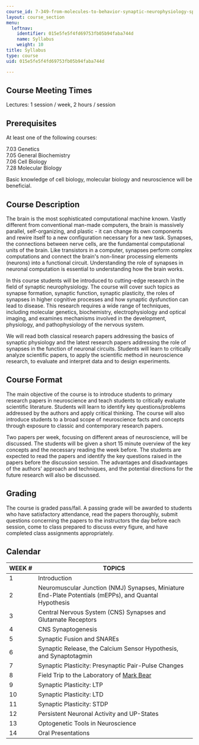 ```yaml
---
course_id: 7-349-from-molecules-to-behavior-synaptic-neurophysiology-spring-2010
layout: course_section
menu:
  leftnav:
    identifier: 015e5fe5f4fd69753fb05b94faba744d
    name: Syllabus
    weight: 10
title: Syllabus
type: course
uid: 015e5fe5f4fd69753fb05b94faba744d

---
```


Course Meeting Times
--------------------

Lectures: 1 session / week, 2 hours / session

Prerequisites
-------------

At least one of the following courses:

7.03 Genetics  
7.05 General Biochemistry  
7.06 Cell Biology  
7.28 Molecular Biology

Basic knowledge of cell biology, molecular biology and neuroscience will be beneficial.

Course Description
------------------

The brain is the most sophisticated computational machine known. Vastly different from conventional man-made computers, the brain is massively parallel, self-organizing, and plastic - it can change its own components and rewire itself to a new configuration necessary for a new task. Synapses, the connections between nerve cells, are the fundamental computational units of the brain. Like transistors in a computer, synapses perform complex computations and connect the brain's non-linear processing elements (neurons) into a functional circuit. Understanding the role of synapses in neuronal computation is essential to understanding how the brain works.

In this course students will be introduced to cutting-edge research in the field of synaptic neurophysiology. The course will cover such topics as synapse formation, synaptic function, synaptic plasticity, the roles of synapses in higher cognitive processes and how synaptic dysfunction can lead to disease. This research requires a wide range of techniques, including molecular genetics, biochemistry, electrophysiology and optical imaging, and examines mechanisms involved in the development, physiology, and pathophysiology of the nervous system.

We will read both classical research papers addressing the basics of synaptic physiology and the latest research papers addressing the role of synapses in the function of neuronal circuits. Students will learn to critically analyze scientific papers, to apply the scientific method in neuroscience research, to evaluate and interpret data and to design experiments.

Course Format
-------------

The main objective of the course is to introduce students to primary research papers in neuroscience and teach students to critically evaluate scientific literature. Students will learn to identify key questions/problems addressed by the authors and apply critical thinking. The course will also introduce students to a broad scope of neuroscience facts and concepts through exposure to classic and contemporary research papers.

Two papers per week, focusing on different areas of neuroscience, will be discussed. The students will be given a short 15 minute overview of the key concepts and the necessary reading the week before. The students are expected to read the papers and identify the key questions raised in the papers before the discussion session. The advantages and disadvantages of the authors' approach and techniques, and the potential directions for the future research will also be discussed.

Grading
-------

The course is graded pass/fail. A passing grade will be awarded to students who have satisfactory attendance, read the papers thoroughly, submit questions concerning the papers to the instructors the day before each session, come to class prepared to discuss every figure, and have completed class assignments appropriately.

Calendar
--------

| WEEK # | TOPICS |
| --- | --- |
| 1 | Introduction |
| 2 | Neuromuscular Junction (NMJ) Synapses, Miniature End-Plate Potentials (mEPPs), and Quantal Hypothesis |
| 3 | Central Nervous System (CNS) Synapses and Glutamate Receptors |
| 4 | CNS Synaptogenesis |
| 5 | Synaptic Fusion and SNAREs |
| 6 | Synaptic Release, the Calcium Sensor Hypothesis, and Synaptotagmin |
| 7 | Synaptic Plasticity: Presynaptic Pair-Pulse Changes |
| 8 | Field Trip to the Laboratory of [Mark Bear](http://bearlab-s1.mit.edu/BearLab/) |
| 9 | Synaptic Plasticity: LTP |
| 10 | Synaptic Plasticity: LTD |
| 11 | Synaptic Plasticity: STDP |
| 12 | Persistent Neuronal Activity and UP-States |
| 13 | Optogenetic Tools in Neuroscience |
| 14 | Oral Presentations
